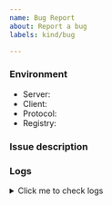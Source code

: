 ```yaml
---
name: Bug Report
about: Report a bug
labels: kind/bug

---
```


### Environment

<!-- 
- Server: Dubbo-go, v3.0.5
- Client: Dubbo-go, v3.0.5
- Protocol: Triple
- Registry: Nacos, v2.0.0
-->

- Server: 
- Client: 
- Protocol: 
- Registry: 

### Issue description

<!-- Here is a brief description about the issue. -->

### Logs

<details><summary>Click me to check logs</summary>

```
Copy logs to here.
```

</details>
